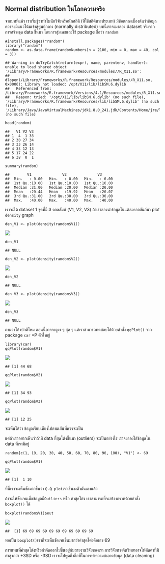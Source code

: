 ## Normal distribution ในโลกความจริง

จากบทที่แล้ว เราเริ่มรู้ว่าทำไมนักวิจัยหรือนักสถิติ
(ที่ใช้สถิติบางประเภท)
มีข้อตกลงเบื้องต้นว่าข้อมูลควรจะมีแนวโน้มเข้าสู่ศูนย์กลาง (normally
distributed) บทนี้เราจะมาลอง dataset จริงจากการสร้างชุด data ขึ้นมา
โดยการสุ่มเลขและใช้ package ชื่อว่า `random`

    #install.packages("random")
    library("random")
    random <- as.data.frame(randomNumbers(n = 2100, min = 0, max = 40, col = 3))

    ## Warning in doTryCatch(return(expr), name, parentenv, handler): unable to load shared object '/Library/Frameworks/R.framework/Resources/modules//R_X11.so':
    ##   dlopen(/Library/Frameworks/R.framework/Resources/modules//R_X11.so, 0x0006): Library not loaded: /opt/X11/lib/libSM.6.dylib
    ##   Referenced from: /Library/Frameworks/R.framework/Versions/4.1/Resources/modules/R_X11.so
    ##   Reason: tried: '/opt/X11/lib/libSM.6.dylib' (no such file), '/Library/Frameworks/R.framework/Resources/lib/libSM.6.dylib' (no such file), '/Library/Java/JavaVirtualMachines/jdk1.8.0_241.jdk/Contents/Home/jre/lib/server/libSM.6.dylib' (no such file)

    head(random) 

    ##   V1 V2 V3
    ## 1  4  1 33
    ## 2 30 27 34
    ## 3 33 26 14
    ## 4 33 12 13
    ## 5 17 24 22
    ## 6 38  0  1

    summary(random)

    ##        V1              V2              V3       
    ##  Min.   : 0.00   Min.   : 0.00   Min.   : 0.00  
    ##  1st Qu.:10.00   1st Qu.:10.00   1st Qu.:10.00  
    ##  Median :21.00   Median :20.00   Median :20.00  
    ##  Mean   :20.44   Mean   :19.92   Mean   :20.07  
    ##  3rd Qu.:31.00   3rd Qu.:30.00   3rd Qu.:30.00  
    ##  Max.   :40.00   Max.   :40.00   Max.   :40.00

เราจะได้ dataset 1 ชุดที่มี 3 คอลลัมภ์ (V1, V2, V3)
ถ้าเราลองนำข้อมูลในแต่ละคอลลัมภ์มา plot `density` graph

    den_V1 <- plot(density(random$V1))

![](outliers_1_files/figure-markdown_strict/unnamed-chunk-2-1.png)

    den_V1

    ## NULL

    den_V2 <- plot(density(random$V2))

![](outliers_1_files/figure-markdown_strict/unnamed-chunk-2-2.png)

    den_V2

    ## NULL

    den_V3 <- plot(density(random$V3))

![](outliers_1_files/figure-markdown_strict/unnamed-chunk-2-3.png)

    den_V3

    ## NULL

ถามว่าโค้งปกติไหม ตอนนี้อาจจะดูงง ๆ สุด ๆ แต่เราสามารถทดสอบได้ด้วยคำสั่ง
`qqPlot()` จาก package `car` \*P ตัวใหญ่

    library(car)
    qqPlot(random$V1)

![](outliers_1_files/figure-markdown_strict/unnamed-chunk-3-1.png)

    ## [1] 44 68

    qqPlot(random$V2)

![](outliers_1_files/figure-markdown_strict/unnamed-chunk-3-2.png)

    ## [1] 34 93

    qqPlot(random$V3)

![](outliers_1_files/figure-markdown_strict/unnamed-chunk-3-3.png)

    ## [1] 12 25

จะเห็นได้ว่า ข้อมูลเรียบเคียงไปตามเส้นที่ควรจะเป็น

แต่ถ้าเราอยากเห็นว่าถ้ามี data ที่สุดโต่งขึ้นมา (outliers) จะเป็นอย่างไร
เราจะลองใส่ข้อมูลใน data ที่เรามีอยู่

    random[c(1, 10, 20, 30, 40, 50, 60, 70, 80, 90, 100), "V1"] <- 69

    qqPlot(random$V1)

![](outliers_1_files/figure-markdown_strict/unnamed-chunk-4-1.png)

    ## [1]  1 10

ที่นี้เราจะเห็นชัดมากขึ้นว่า `Q-Q plot`เราเริ่มงงตัวมันเองแล้ว

ถ้าจะให้ชัดเจนเมื่อข้อมูลมี`Outliers` หรือ ค่าสุดโต่ง
เราสามารถที่จะสร้างกราฟด้วยคำสั่ง `boxplot()` ได้

    boxplot(random$V1)$out

![](outliers_1_files/figure-markdown_strict/unnamed-chunk-5-1.png)

    ##  [1] 69 69 69 69 69 69 69 69 69 69 69

พอเป็น `boxplot()`เราก็จะเห็นชัดเจนขึ้นมากว่าค่าสุดโต่งคือเลข 69

การแทนที่ค่าสุดโต่งหรือกำจัดออกไปขึ้นอยู่กับสายงานวิจัยของเรา
การวิจัยทางจิตวิทยาอาจให้ตัดค่าที่มีค่าสูงกว่า +3SD หรือ -3SD
เราจะไปพูดถึงอีกทีในการทำความสะอาดข้อมูล (data cleaning)
